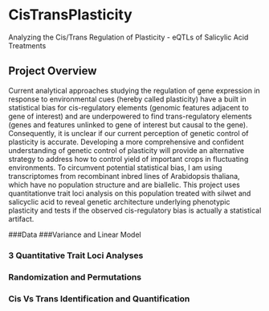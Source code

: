 # CisTransPlasticity
Analyzing the Cis/Trans Regulation of Plasticity - eQTLs of Salicylic Acid Treatments

## Project Overview
Current analytical approaches studying the regulation of gene expression in response to environmental cues (hereby called plasticity) have a built in statistical bias for cis-regulatory elements (genomic features adjacent to gene of interest) and are underpowered to find trans-regulatory elements (genes and features unlinked to gene of interest but causal to the gene). Consequently, it is unclear if our current perception of genetic control of plasticity is accurate. Developing a more comprehensive and confident understanding of genetic control of plasticity will provide an alternative strategy to address how to control yield of important crops in fluctuating environments. To circumvent potential statistical bias, I am using transcriptomes from recombinant inbred lines of Arabidopsis thaliana, which have no population structure and are biallelic. This project uses quantitationve trait loci analysis on this population treated with silwet and salicyclic acid to reveal genetic architecture underlying phenotypic plasticity and tests if the observed cis-regulatory bias is actually a statistical artifact.

###Data 
###Variance and Linear Model
### 3 Quantitative Trait Loci Analyses
### Randomization and Permutations
### Cis Vs Trans Identification and Quantification
